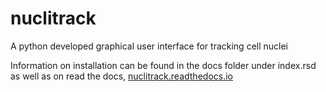 # nuclitrack
A python developed graphical user interface for tracking cell nuclei

Information on installation can be found in the docs folder under index.rsd as well as on read the docs, [nuclitrack.readthedocs.io](http://nuclitrack.readthedocs.io/en/latest/)
